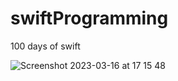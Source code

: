 # swiftProgramming
100 days of swift

![Screenshot 2023-03-16 at 17 15 48](https://user-images.githubusercontent.com/61079370/225646780-26b246a0-fdfa-4962-8c6a-71bbc88fc5bf.png)
